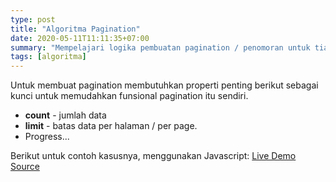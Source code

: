 ```yaml
---
type: post
title: "Algoritma Pagination"
date: 2020-05-11T11:11:35+07:00
summary: "Mempelajari logika pembuatan pagination / penomoran untuk tiap halaman"
tags: [algoritma]
---
```


Untuk membuat pagination membutuhkan properti penting berikut sebagai kunci untuk memudahkan funsional pagination itu sendiri.

- **count** - jumlah data
- **limit** - batas data per halaman / per page.
- Progress...

Berikut untuk contoh kasusnya, menggunakan Javascript:
[Live Demo](https://Pagination--bramaudi.repl.co)
[Source](https://repl.it/@bramaudi/Pagination)
